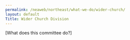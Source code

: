 ```yaml
---
permalink: /neaweb/northeast/what-we-do/wider-church/
layout: default
Title: Wider Church Division
---
```


\[What does this committee do?\]
